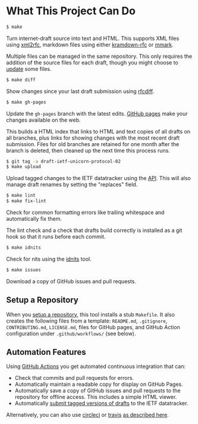 # What This Project Can Do

```sh
$ make
```

Turn internet-draft source into text and HTML.  This supports XML files using
[xml2rfc](https://xml2rfc.tools.ietf.org/), markdown files using either
[kramdown-rfc](https://github.com/cabo/kramdown-rfc) or
[mmark](https://github.com/miekg/mmark).

Multiple files can be managed in the same repository.  This only requires the
addition of the source files for each draft, though you might choose to
[update](https://github.com/martinthomson/i-d-template/blob/main/doc/UPDATE.md#automatically-generated-files)
some files.

```sh
$ make diff
```

Show changes since your last draft submission using
[rfcdiff](https://www.ietf.org/rfcdiff).

```sh
$ make gh-pages
```

Update the `gh-pages` branch with the latest edits.  [GitHub
pages](https://pages.github.com/) make your changes available on the web.

This builds a HTML index that links to HTML and text copies of all drafts on all
branches, plus links for showing changes with the most recent draft submission.
Files for old branches are retained for one month after the branch is deleted,
then cleaned up the next time this process runs.

```sh
$ git tag -a draft-ietf-unicorn-protocol-02
$ make upload
```

Upload tagged changes to the IETF datatracker using the
[API](https://datatracker.ietf.org/api/submit).  This will also manage draft
renames by setting the "replaces" field.

```sh
$ make lint
$ make fix-lint
```

Check for common formatting errors like trailing whitespace and automatically
fix them.

The lint check and a check that drafts build correctly is installed as a git
hook so that it runs before each commit.

```sh
$ make idnits
```

Check for nits using the [idnits](https://www.ietf.org/tools/idnits) tool.

```sh
$ make issues
```

Download a copy of GitHub issues and pull requests.


## Setup a Repository

When you [setup a repository](REPO.md), this tool installs a stub `Makefile`.
It also creates the following files from a template: `README.md`, `.gitignore`,
`CONTRIBUTING.md`, `LICENSE.md`, files for GitHub pages, and GitHub Action configuration
under `.github/workflows/` (see below).


## Automation Features

Using [GitHub Actions](https://github.com/features/actions) you get automated
continuous integration that can:

* Check that commits and pull requests for errors.
* Automatically maintain a readable copy for display on GitHub Pages.
* Automatically save a copy of GitHub issues and pull requests to the repository
  for offline access.  This includes a simple HTML viewer.
* Automatically [submit tagged versions of drafts](./SUBMITTING.md) to the IETF datatracker.

Alternatively, you can also use [circleci](http://circleci.com/) or
[travis](https://travis-ci.org/) [as described
here](REPO.md#automatic-update-for-editors-copy).
